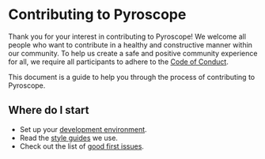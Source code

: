 # Contributing to Pyroscope

Thank you for your interest in contributing to Pyroscope! We welcome all people who want to contribute in a healthy and constructive manner within our community. To help us create a safe and positive community experience for all, we require all participants to adhere to the [Code of Conduct](CODE_OF_CONDUCT.md).

This document is a guide to help you through the process of contributing to Pyroscope.

## Where do I start

* Set up your [development environment](https://pyroscope.io/docs/developer-guide).
* Read the [style guides](https://pyroscope.io/docs/style-guide) we use.
* Check out the list of [good first issues](https://github.com/grafana/pyroscope/issues?q=is%3Aissue+is%3Aopen+label%3A%22good+first+issue%22).
